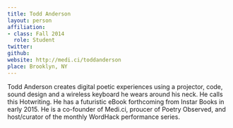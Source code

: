 ```yaml
---
title: Todd Anderson
layout: person
affiliation:
- class: Fall 2014
  role: Student
twitter:
github:
website: http://medi.ci/toddanderson
place: Brooklyn, NY
---
```

Todd Anderson creates digital poetic experiences using a projector, code, sound design and a wireless keyboard he wears around his neck. He calls this Hotwriting. He has a futuristic eBook forthcoming from Instar Books in early 2015. He is a co-founder of Medi.ci, proucer of Poetry Observed, and host/curator of the monthly WordHack performance series.